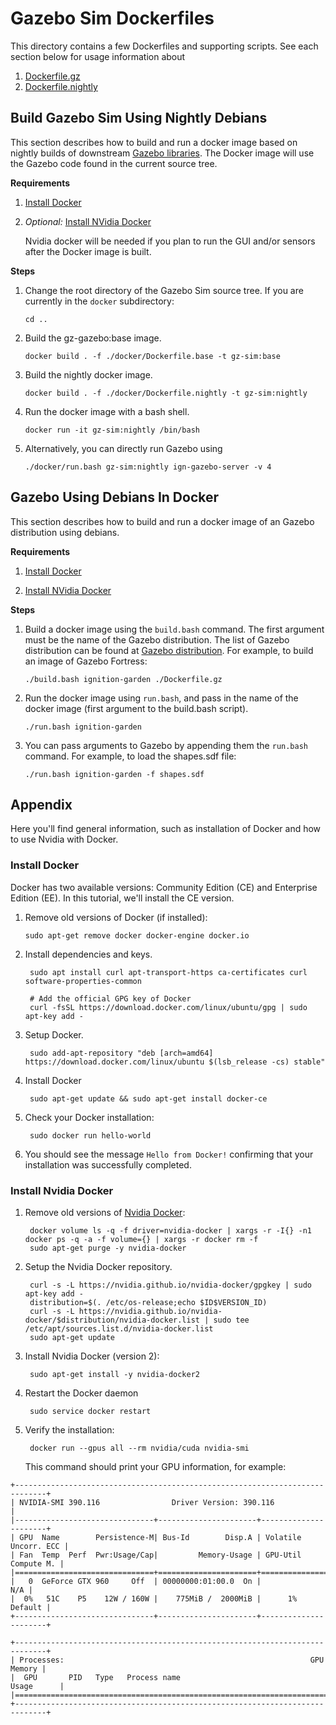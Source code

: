 # Gazebo Sim Dockerfiles

This directory contains a few Dockerfiles and supporting scripts. See each
section below for usage information about

1. [Dockerfile.gz](#Gazebo-Sim-Using-Debians-In-Docker)
1. [Dockerfile.nightly](#Build-Gazebo-Sim-Using-Nightly-Debians)

## Build Gazebo Sim Using Nightly Debians

This section describes how to build and run a docker image based on
nightly builds of downstream
[Gazebo libraries](https://gazebosim.org/libs). The Docker image will
use the Gazebo code found in the current source tree.

**Requirements**

1. [Install Docker](#Install-Docker)

1. *Optional:* [Install NVidia Docker](#Install-Nvidia-Docker)

    Nvidia docker will be needed if you plan to run the GUI and/or sensors
    after the Docker image is built.

**Steps**

1. Change the root directory of the Gazebo Sim source tree. If you are
   currently in the `docker` subdirectory:

    ```
    cd ..
    ```

1. Build the gz-gazebo:base image.

    ```
    docker build . -f ./docker/Dockerfile.base -t gz-sim:base
    ```

2. Build the nightly docker image.

    ```
    docker build . -f ./docker/Dockerfile.nightly -t gz-sim:nightly
    ```

3. Run the docker image with a bash shell.

    ```
    docker run -it gz-sim:nightly /bin/bash
    ```

4. Alternatively, you can directly run Gazebo using

    ```
    ./docker/run.bash gz-sim:nightly ign-gazebo-server -v 4
    ```

## Gazebo Using Debians In Docker

This section describes how to build and run a docker image of an Gazebo
distribution using debians.

**Requirements**

1. [Install Docker](#Install-Docker)

2. [Install NVidia Docker](#Install-Nvidia-Docker)

**Steps**

1. Build a docker image using the `build.bash` command. The first argument
   must be the name of the Gazebo distribution. The list of Gazebo distribution can be found at [Gazebo distribution](https://gazebosim.org/docs). For example, to build an
   image of Gazebo Fortress:

    ```
    ./build.bash ignition-garden ./Dockerfile.gz
    ```

2. Run the docker image using `run.bash`, and pass in the name of the docker
   image (first argument to the build.bash script).

    ```
    ./run.bash ignition-garden
    ```

3. You can pass arguments to Gazebo by appending them the
   `run.bash` command. For example, to load the shapes.sdf file:

    ```
    ./run.bash ignition-garden -f shapes.sdf
    ```

## Appendix

Here you'll find general information, such as installation of Docker and how
to use Nvidia with Docker.

### Install Docker

Docker has two available versions: Community Edition (CE) and Enterprise Edition (EE). In this tutorial, we'll install the CE version.

1.  Remove old versions of Docker (if installed):

        sudo apt-get remove docker docker-engine docker.io

1. Install dependencies and keys.

        sudo apt install curl apt-transport-https ca-certificates curl software-properties-common

        # Add the official GPG key of Docker
        curl -fsSL https://download.docker.com/linux/ubuntu/gpg | sudo apt-key add -

1. Setup Docker.

        sudo add-apt-repository "deb [arch=amd64] https://download.docker.com/linux/ubuntu $(lsb_release -cs) stable"

1. Install Docker

        sudo apt-get update && sudo apt-get install docker-ce

1. Check your Docker installation:

        sudo docker run hello-world

1. You should see the message `Hello from Docker!` confirming that your installation was successfully completed.

### Install Nvidia Docker

1. Remove old versions of [Nvidia Docker](https://github.com/NVIDIA/nvidia-docker):

        docker volume ls -q -f driver=nvidia-docker | xargs -r -I{} -n1 docker ps -q -a -f volume={} | xargs -r docker rm -f
        sudo apt-get purge -y nvidia-docker

1. Setup the Nvidia Docker repository.

        curl -s -L https://nvidia.github.io/nvidia-docker/gpgkey | sudo apt-key add -
        distribution=$(. /etc/os-release;echo $ID$VERSION_ID)
        curl -s -L https://nvidia.github.io/nvidia-docker/$distribution/nvidia-docker.list | sudo tee /etc/apt/sources.list.d/nvidia-docker.list
        sudo apt-get update

1. Install Nvidia Docker (version 2):

        sudo apt-get install -y nvidia-docker2

1. Restart the Docker daemon

        sudo service docker restart

1. Verify the installation:

        docker run --gpus all --rm nvidia/cuda nvidia-smi

    This command should print your GPU information, for example:

```
+-----------------------------------------------------------------------------+
| NVIDIA-SMI 390.116                Driver Version: 390.116                   |
|-------------------------------+----------------------+----------------------+
| GPU  Name        Persistence-M| Bus-Id        Disp.A | Volatile Uncorr. ECC |
| Fan  Temp  Perf  Pwr:Usage/Cap|         Memory-Usage | GPU-Util  Compute M. |
|===============================+======================+======================|
|   0  GeForce GTX 960     Off  | 00000000:01:00.0  On |                  N/A |
|  0%   51C    P5    12W / 160W |    775MiB /  2000MiB |      1%      Default |
+-------------------------------+----------------------+----------------------+

+-----------------------------------------------------------------------------+
| Processes:                                                       GPU Memory |
|  GPU       PID   Type   Process name                             Usage      |
|=============================================================================|
+-----------------------------------------------------------------------------+
```
